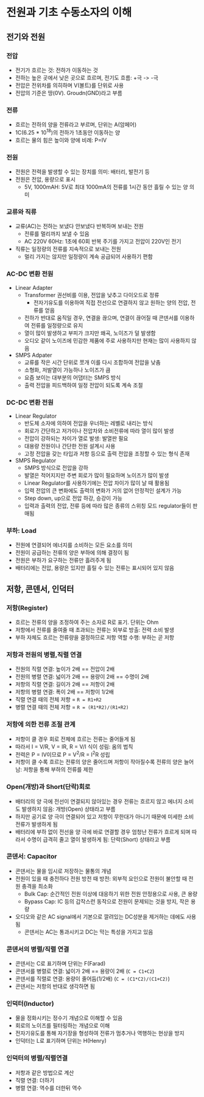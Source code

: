 # 전원과 기초 수동소자의 이해
## 전기와 전원
### 전압
- 전기가 흐르는 것: 전하가 이동하는 것
- 전하는 높은 곳에서 낮은 곳으로 흐르며, 전기도 흐름: +극 -> -극
- 전압은 전위차를 의히하며 V(볼트)를 단위로 사용
- 전압의 기준은 땅(0V). Groudn(GND)라고 부름

### 전류
- 흐르는 전하의 양을 전류라고 부르며, 단위는 A(암페어)
- 1C(6.25 * 10<sup>18</sup>)의 전하가 1초동안 이동하는 양
- 흐르는 물의 힘은 높이와 양에 비례: P=IV

### 전원
- 전원은 전력을 발생할 수 있는 장치를 의미: 배터리, 발전기 등
- 전원은 전압, 용량으로 표시
	- 5V, 1000mAH: 5V로 최대 1000mA의 전류를 1시간 동안 흘릴 수 있는 양 의미

### 교류와 직류
- 교류(AC)는 전하는 보냈다 안보냈다 반복하며 보내는 전원
	- 전류를 멀리까지 보낼 수 있음
	- AC 220V 60Hz: 1초에 60회 반복 주기를 가지고 전압이 220V인 전기
- 직류는 일정량의 전류를 지속적으로 보내는 전원
	- 멀리 가지는 않지만 일정량이 계속 공급되어 사용하기 편함

### AC-DC 변환 전원
- Linear Adapter
	- Transformer 권선비를 이용, 전압을 낮추고 다이오드로 정류
		- 전자기유도를 이용하여 직접 전선으로 연결하지 않고 원하는 양의 전압, 전류를 얻음
	- 전하가 반대로 움직일 경우, 연결을 끊으며, 연결이 끊어질 때 콘덴서를 이용하여 전류를 일정량으로 유지
	- 열이 많이 발생하고 부피가 크지만 왜곡, 노이즈가 덜 발생함
	- 오디오 같이 노이즈에 민감한 제품에 주로 사용하지만 현재는 많이 사용하지 않음
- SMPS Adpater
	- 교류를 작은 시간 단위로 쪼개 이를 다시 조합하여 전압을 낮춤
	- 소형화, 저발열이 가능하나 노이즈가 큼
	- 요즘 보이는 대부분의 어댑터는 SMPS 방식
	- 출력 전압을 피드백하여 일정 전압이 되도록 계속 조절

### DC-DC 변환 전원
- Linear Regulator
	- 반도체 소자에 의하여 전압을 우너하는 레벨로 내리는 방식
	- 회로가 간단하고 저가이나 전압차와 소비전류에 따라 열이 많이 발생
	- 전압이 강하되는 차이가 열로 발생: 발열판 필요
	- 대용량 전원이나 간단한 전원 설계시 사용
	- 고정 전압을 갖는 타입과 저항 등으로 출력 전압을 조정할 수 있는 형식 존재
- SMPS Regulator
	- SMPS 방식으로 전압을 강하
	- 발열은 적어지지만 주변 회로가 많이 필요하며 노이즈가 많이 발생
	- Linear Regulator를 사용하기에는 전압 차이가 많이 날 때 활용됨
	- 입력 전압의 큰 변화에도 출력의 변화가 거의 없어 안정적인 설계가 가능
	- Step down, up으로 전압 하강, 승강이 가능
	- 입력과 출력의 전압, 전류 등에 따라 많은 종류의 스위칭 모드 regulator들이 판매됨

### 부하: Load
- 전원에 연결되어 에너지를 소비하는 모든 요소를 의미
- 전원이 공급하는 전류의 양은 부하에 의해 결정이 됨
- 전원은 부하가 요구하는 전류만 흘려주게 됨
- 배터리에는 전압, 용량은 있지만 흘릴 수 있는 전류는 표시되어 있지 않음

## 저항, 콘덴서, 인덕터
### 저항(Register)
- 흐르는 전류의 양을 조정하여 주는 소자로 R로 표기. 단위는 Ohm
- 저항에서 전류를 줄여줄 때 초과되는 전류는 외부로 방출: 전력 소비 발생
- 부하 자체도 흐르는 전류량을 결정하므로 저항 역할 수행: 부하는 곧 저항

### 저항과 전원의 병렬,직렬 연결
- 전원의 직렬 연결: 높이가 2배 == 전압이 2배
- 전원의 병렬 연결: 넓이가 2배 == 용량이 2배 == 수명이 2배
- 저항의 직렬 연결: 길이가 2배 == 저항이 2배
- 저항의 병렬 연결: 폭이 2배 == 저항이 1/2배
- 직렬 연결 때의 전체 저항 = `R = R1+R2`
- 병렬 연결 때의 전체 저항 = `R = (R1*R2)/(R1+R2)`

### 저항에 의한 전류 조절 관계
- 저항이 클 경우 회로 전체에 흐르는 전류는 줄어들게 됨
- 따라서 I = V/R, V = IR, R = V/I 식이 성림: 옴의 법칙
- 전력은 P = IV이므로 P = V<sup>2</sup>/R = I<sup>2</sup>R 성립
- 저항이 클 수록 흐르는 전류의 양은 줄어드며 저항이 작아질수록 전류의 양은 늘어남: 저항을 통해 부하의 전류를 제한

### Open(개방)과 Short(단락)회로
- 배터리의 양 극에 전선이 연결되지 않아있는 경우 전류는 흐르지 않고 에너지 소비도 발생하지 않음: 개방(Open) 상태라고 부름
- 하지만 공기로 양 극이 연결되어 있고 저항이 무한대가 아니기 때문에 미세한 소비전류가 발생하게 됨
- 배터리에 부하 없이 전선을 양 극에 바로 연결할 경우 엄청난 전류가 흐르게 되며 따라서 수명이 급격히 줄고 열이 발생하게 됨: 단락(Short) 상태라고 부름

### 콘덴서: Capacitor
- 콘덴서는 물을 임시로 저장하는 물통의 개념
- 전원이 있을 때 충전하다 전원 방전 때 방전: 외부적 요인으로 전원이 불안할 때 전원 충격을 최소화
    - Bulk Cap: 순간적인 전원 이상에 대응하기 위한 전원 안정용으로 사용, 큰 용량
    - Bypass Cap: IC 등의 갑작스런 동작으로 전원이 문제되는 것을 방지, 작은 용량
- 오디오와 같은 AC signal에서 기본으로 깔려있는 DC성분을 제거하는 데에도 사용됨
	- 콘덴서는 AC는 통과시키고 DC는 막는 특성을 가지고 있음

### 콘덴서의 병렬/직렬 연결
- 콘덴서는 C로 표기하며 단위는 F(Farad)
- 콘덴서를 병렬로 연결: 넓이가 2배 == 용량이 2배 (`C = C1+C2`)
- 콘덴서를 직렬로 연결: 용량이 줄어듬(1/2배) (`C = (C1*C2)/(C1+C2)`)
- 콘덴서는 저항의 반대로 생각하면 됨

### 인덕터(Inductor)
- 물을 정화시키는 정수기 개념으로 이해할 수 있음
- 회로의 노이즈를 필터링하는 개념으로 이해
- 전자기유도를 통해 자기장을 형성하여 전류가 멈추거나 역행하는 현상을 방지
- 인덕터는 L로 표기하며 단위는 H(Henry)

### 인덕터의 병렬/직렬연결
- 저항과 같은 방법으로 계산
- 직렬 연결: 더하기
- 병렬 연결: 역수를 더한뒤 역수